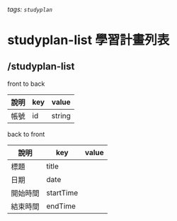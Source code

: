 ###### tags: `studyplan`
# studyplan-list 學習計畫列表
## /studyplan-list
front to back

| 說明         | key          | value  |
| ------------ | ------------ | ------ |
| 帳號         | id           | string |

back to front

| 說明             | key     | value |
| ---------------- | ------- | ----- |
| 標題         | title       |       |
| 日期         | date       |       |
| 開始時間     | startTime    |       |
| 結束時間     | endTime      |       |
